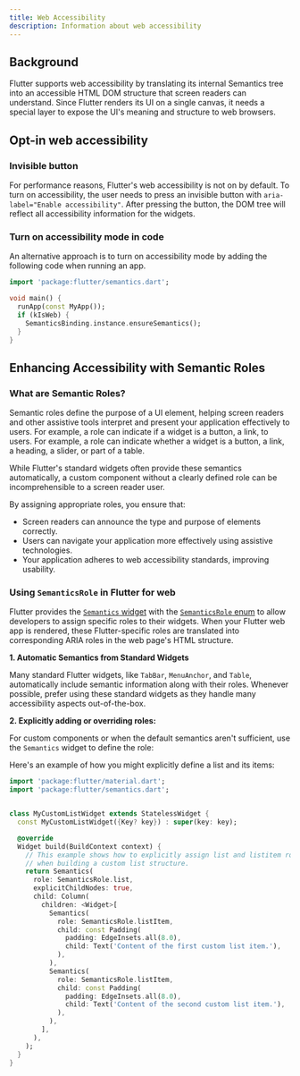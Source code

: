 ```yaml
---
title: Web Accessibility
description: Information about web accessibility
---
```


## Background
Flutter supports web accessibility by translating its internal
Semantics tree into an accessible HTML DOM structure that
screen readers can understand.
Since Flutter renders its UI on a single canvas, it needs a special layer
to expose the UI's meaning and structure to web browsers.


## Opt-in web accessibility

### Invisible button

For performance reasons, Flutter's web accessibility is not on by default.
To turn on accessibility, the user needs to press an invisible button with
`aria-label="Enable accessibility"`.
After pressing the button, the DOM tree will reflect all accessibility
information for the widgets.

### Turn on accessibility mode in code

An alternative approach is to turn on accessibility mode
by adding the following code when running an app.
```dart
import 'package:flutter/semantics.dart';

void main() {
  runApp(const MyApp());
  if (kIsWeb) {
    SemanticsBinding.instance.ensureSemantics();
  }
}
```



## Enhancing Accessibility with Semantic Roles

### What are Semantic Roles?

Semantic roles define the purpose of a UI element, helping screen readers
and other assistive tools interpret and present your application effectively
to users. For example, a role can indicate if a widget is a button, a link,
to users. For example, a role can indicate whether a widget is a button, a link,
a heading, a slider, or part of a table. 

While Flutter's standard widgets often provide these semantics automatically,
a custom component without a clearly defined role can be incomprehensible
to a screen reader user.


By assigning appropriate roles, you ensure that:

* Screen readers can announce the type and purpose of elements correctly.
* Users can navigate your application more effectively using assistive technologies.
* Your application adheres to web accessibility standards, improving usability.

### Using `SemanticsRole` in Flutter for web

Flutter provides the [`Semantics` widget][] with the [`SemanticsRole` enum][]
to allow developers to assign specific roles to their widgets. When your
Flutter web app is rendered, these Flutter-specific roles are translated into
corresponding ARIA roles in the web page's HTML structure.

[`Semantics` widget]: {{site.api}}/flutter/widgets/Semantics-class.html
[`SemanticsRole` enum]: {{site.api}}/flutter/dart-ui/SemanticsRole.html

**1. Automatic Semantics from Standard Widgets**

Many standard Flutter widgets, like `TabBar`, `MenuAnchor`, and `Table`,
automatically include semantic information along with their roles.
Whenever possible, prefer using these standard widgets
as they handle many accessibility aspects out-of-the-box.

**2. Explicitly adding or overriding roles:**

For custom components or when the default semantics aren't sufficient,
use the `Semantics` widget to define the role:

Here's an example of how you might explicitly define a list and its items:

```dart
import 'package:flutter/material.dart';
import 'package:flutter/semantics.dart';


class MyCustomListWidget extends StatelessWidget {
  const MyCustomListWidget({Key? key}) : super(key: key);

  @override
  Widget build(BuildContext context) {
    // This example shows how to explicitly assign list and listitem roles
    // when building a custom list structure. 
    return Semantics(
      role: SemanticsRole.list,
      explicitChildNodes: true,
      child: Column( 
        children: <Widget>[
          Semantics(
            role: SemanticsRole.listItem, 
            child: const Padding(
              padding: EdgeInsets.all(8.0),
              child: Text('Content of the first custom list item.'),
            ),
          ),
          Semantics(
            role: SemanticsRole.listItem, 
            child: const Padding(
              padding: EdgeInsets.all(8.0),
              child: Text('Content of the second custom list item.'),
            ),
          ),
        ],
      ),
    );
  }
}

```

